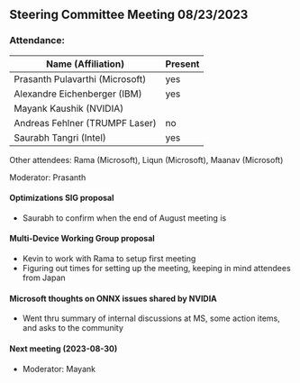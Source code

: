 ## Steering Committee Meeting 08/23/2023

### Attendance:

| Name (Affiliation)              | Present  |
| ------------------------------- | -------- |
| Prasanth Pulavarthi (Microsoft) | yes |
| Alexandre Eichenberger (IBM)    | yes |
| Mayank Kaushik (NVIDIA)         |  |
| Andreas Fehlner (TRUMPF Laser)  | no  |
| Saurabh Tangri (Intel)          | yes |

Other attendees: Rama (Microsoft), Liqun (Microsoft), Maanav (Microsoft)

Moderator: Prasanth

#### Optimizations SIG proposal
 - Saurabh to confirm when the end of August meeting is

#### Multi-Device Working Group proposal
 - Kevin to work with Rama to setup first meeting
 - Figuring out times for setting up the meeting, keeping in mind attendees from Japan

#### Microsoft thoughts on ONNX issues shared by NVIDIA
 - Went thru summary of internal discussions at MS, some action items, and asks to the community

#### Next meeting (2023-08-30)
  - Moderator: Mayank
